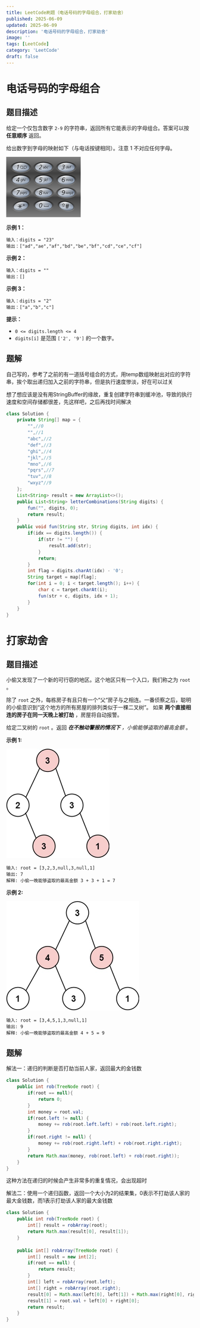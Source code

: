 ```yaml
---
title: LeetCode刷题（电话号码的字母组合，打家劫舍）
published: 2025-06-09
updated: 2025-06-09
description: '电话号码的字母组合，打家劫舍'
image: ''
tags: [LeetCode]
category: 'LeetCode'
draft: false 
---
```


# 电话号码的字母组合

## 题目描述

给定一个仅包含数字 `2-9` 的字符串，返回所有它能表示的字母组合。答案可以按 **任意顺序** 返回。

给出数字到字母的映射如下（与电话按键相同）。注意 1 不对应任何字母。

![184](../images/184.png)

**示例 1：**

```
输入：digits = "23"
输出：["ad","ae","af","bd","be","bf","cd","ce","cf"]
```

**示例 2：**

```
输入：digits = ""
输出：[]
```

**示例 3：**

```
输入：digits = "2"
输出：["a","b","c"]
```

**提示：**

- `0 <= digits.length <= 4`
- `digits[i]` 是范围 `['2', '9']` 的一个数字。



## 题解

自己写的，参考了之前的有一道括号组合的方式，用temp数组映射出对应的字符串，挨个取出递归加入之前的字符串，但是执行速度惨淡，好在可以过关

想了想应该是没有用StringBuffer的缘故，重复创建字符串到缓冲池，导致的执行速度和空间存储都很差，先这样吧，之后再找时间解决

```java
class Solution {
    private String[] map = {
        "",//0
        "",//1
        "abc",//2
        "def",//3
        "ghi",//4
        "jkl",//5
        "mno",//6
        "pqrs",//7
        "tuv",//8
        "wxyz"//9
    };
    List<String> result = new ArrayList<>();
    public List<String> letterCombinations(String digits) {
        fun("", digits, 0);
        return result;
    }
    public void fun(String str, String digits, int idx) {
        if(idx == digits.length()) {
            if(str != "") {
                result.add(str);
            }
            return;
        }
        int flag = digits.charAt(idx) - '0';
        String target = map[flag];
        for(int i = 0; i < target.length(); i++) {
            char c = target.charAt(i);
            fun(str + c, digits, idx + 1);
        }
    }
}
```



# 打家劫舍

## 题目描述

小偷又发现了一个新的可行窃的地区。这个地区只有一个入口，我们称之为 `root` 。

除了 `root` 之外，每栋房子有且只有一个“父“房子与之相连。一番侦察之后，聪明的小偷意识到“这个地方的所有房屋的排列类似于一棵二叉树”。 如果 **两个直接相连的房子在同一天晚上被打劫** ，房屋将自动报警。

给定二叉树的 `root` 。返回 ***在不触动警报的情况下** ，小偷能够盗取的最高金额* 。

 

**示例 1:**

![185](../images/185.jpg)

```
输入: root = [3,2,3,null,3,null,1]
输出: 7 
解释: 小偷一晚能够盗取的最高金额 3 + 3 + 1 = 7
```

**示例 2:**

![186](../images/186.jpg)

```
输入: root = [3,4,5,1,3,null,1]
输出: 9
解释: 小偷一晚能够盗取的最高金额 4 + 5 = 9
```

## 题解

解法一：递归的判断是否打劫当前人家，返回最大的金钱数

```java
class Solution {
    public int rob(TreeNode root) {
        if(root == null){
            return 0;
        }
        int money = root.val;
        if(root.left != null) {
            money += rob(root.left.left) + rob(root.left.right);
        }
        if(root.right != null) {
            money += rob(root.right.left) + rob(root.right.right);
        }
        return Math.max(money, rob(root.left) + rob(root.right));
    }
}
```

这种方法在递归的时候会产生非常多的重复情况，会出现超时

解法二：使用一个递归函数，返回一个大小为2的结果集，0表示不打劫该人家的最大金钱数，而1表示打劫该人家的最大金钱数

```java
class Solution {
    public int rob(TreeNode root) {
        int[] result = robArray(root);
        return Math.max(result[0], result[1]);
    }

    public int[] robArray(TreeNode root) {
        int[] result = new int[2];
        if(root == null) {
            return result;
        }
        int[] left = robArray(root.left);
        int[] right = robArray(root.right);
        result[0] = Math.max(left[0], left[1]) + Math.max(right[0], right[1]);
        result[1] = root.val + left[0] + right[0];
        return result;
    }
}
```

